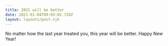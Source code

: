 ```yaml
---
title: 2021 will be better
date: 2021-01-04T09:03:02.726Z
layout: layouts/post.njk
---
```

No matter how the last year treated you, this year will be better. Happy New Year!